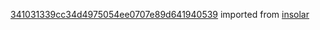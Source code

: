[341031339cc34d4975054ee0707e89d641940539](https://github.com/insolar/insolar/commit/341031339cc34d4975054ee0707e89d641940539) imported from [insolar](https://github.com/insolar/insolar)

